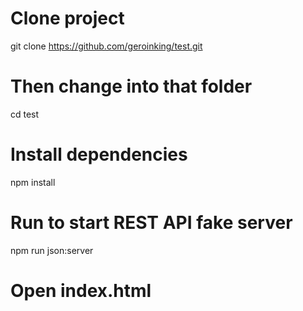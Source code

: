 # Clone project
git clone https://github.com/geroinking/test.git

# Then change into that folder
cd test

# Install dependencies
npm install

# Run to start REST API fake server
npm run json:server

# Open index.html

